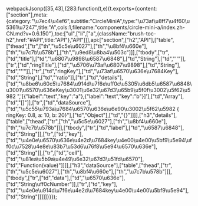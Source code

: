 webpackJsonp([35,43],{283:function(t,e){t.exports={content:["section"],meta:{category:"\u7ec4\u4ef6",subtitle:"CircleMiniA",type:"\u73af\u8ff7\u4f60\u5361\u7247",title:"A",cols:1,filename:"components/circle-mini-a/index.zh-CN.md?v=0.6.150"},toc:["ul",["li",["a",{className:"brush-toc-h2",href:"#API",title:"API"},"API"]]],api:["section",["h2","API"],["table",["thead",["tr",["th","\u5c5e\u6027"],["th","\u8bf4\u660e"],["th","\u7c7b\u578b"],["th","\u9ed8\u8ba4\u503c"]]],["tbody",["tr",["td","title"],["td","\u6807\u9898\u6587\u6848"],["td","String"],["td","''"]],["tr",["td","ringTitle"],["td","\u5706\u73af\u6807\u9898"],["td","String"],["td","''"]],["tr",["td","ringKey"],["td","\u73af\u6570\u636e\u7684Key"],["td","String"],["td","'ratio"]],["tr",["td","details"],["td","\u8be6\u60c5\u7684\u914d\u7f6e\uff0c\u5305\u6db5\u6587\u6848\u3001\u6570\u636eKey\u3001\u6e32\u67d3\u65b9\u5f0f\u3002\u5f62\u5982 ",'[{"label":"text","key":"a"},{"label":"text","key":"b"}]'],["td","Array"],["td","[]"]],["tr",["td","dataSource"],["td","\u5c55\u793a\u7684\u6570\u636e\u6e90\u3002\u5f62\u5982 { ringKey: 0.8, a: 10, b: 20}"],["td","Object"],["td","{}"]]]],["h3","details"],["table",["thead",["tr",["th","\u5c5e\u6027"],["th","\u8bf4\u660e"],["th","\u7c7b\u578b"]]],["tbody",["tr",["td","label"],["td","\u6587\u6848"],["td","String"]],["tr",["td","key"],["td","\u4e0e\u6570\u636e\u4e2d\u7684key\u4e00\u4e00\u5bf9\u5e94\uff0c\u7528\u4e8e\u83b7\u53d6\u76f8\u5e94\u6570\u636e"],["td","String"]],["tr",["td","cell"],["td","\u81ea\u5b9a\u4e49\u6e32\u67d3\u51fd\u6570"],["td","Function(value)"]]]],["h3","dataSource"],["table",["thead",["tr",["th","\u5c5e\u6027"],["th","\u8bf4\u660e"],["th","\u7c7b\u578b"]]],["tbody",["tr",["td","data"],["td","\u6570\u636e"],["td","String\uff0cNumber"]],["tr",["td","key"],["td","\u4e0e\u914d\u7f6e\u4e2d\u7684key\u4e00\u4e00\u5bf9\u5e94"],["td","String"]]]]]}}});